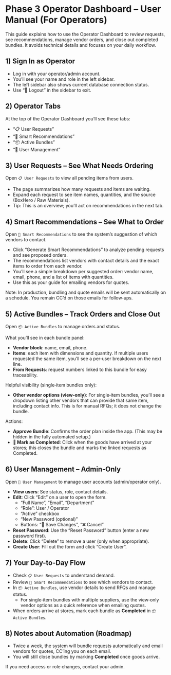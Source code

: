 # Phase 3 Operator Dashboard – User Manual (For Operators)

This guide explains how to use the Operator Dashboard to review requests, see recommendations, manage vendor orders, and close out completed bundles. It avoids technical details and focuses on your daily workflow.

 

## 1) Sign In as Operator
- Log in with your operator/admin account.
- You’ll see your name and role in the left sidebar.
- The left sidebar also shows current database connection status.
- Use “🚪 Logout” in the sidebar to exit.

## 2) Operator Tabs
At the top of the Operator Dashboard you’ll see these tabs:
- “📋 User Requests”
- “🎯 Smart Recommendations”
- “📦 Active Bundles”
- “👤 User Management”


## 3) User Requests – See What Needs Ordering
Open `📋 User Requests` to view all pending items from users.

- The page summarizes how many requests and items are waiting.
- Expand each request to see item names, quantities, and the source (BoxHero / Raw Materials).
- Tip: This is an overview; you’ll act on recommendations in the next tab.

## 4) Smart Recommendations – See What to Order
Open `🎯 Smart Recommendations` to see the system’s suggestion of which vendors to contact.

- Click “Generate Smart Recommendations” to analyze pending requests and see proposed orders.
- The recommendations list vendors with contact details and the exact items to order from each vendor.
- You’ll see a simple breakdown per suggested order: vendor name, email, phone, and a list of items with quantities.
- Use this as your guide for emailing vendors for quotes.

Note: In production, bundling and quote emails will be sent automatically on a schedule. You remain CC’d on those emails for follow‑ups.

## 5) Active Bundles – Track Orders and Close Out
Open `📦 Active Bundles` to manage orders and status.

What you’ll see in each bundle panel:
- **Vendor block**: name, email, phone.
- **Items**: each item with dimensions and quantity. If multiple users requested the same item, you’ll see a per‑user breakdown on the next line.
- **From Requests**: request numbers linked to this bundle for easy traceability.

Helpful visibility (single‑item bundles only):
- **Other vendor options (view‑only)**: For single‑item bundles, you’ll see a dropdown listing other vendors that can provide that same item, including contact info. This is for manual RFQs; it does not change the bundle.

Actions:
- **Approve Bundle**: Confirms the order plan inside the app. (This may be hidden in the fully automated setup.)
- **🏁 Mark as Completed**: Click when the goods have arrived at your stores; this closes the bundle and marks the linked requests as Completed.

## 6) User Management – Admin-Only
Open `👤 User Management` to manage user accounts (admin/operator only).

- **View users**: See status, role, contact details.
- **Edit**: Click “Edit” on a user to open the form.
  - “Full Name”, “Email”, “Department”
  - “Role”: User / Operator
  - “Active” checkbox
  - “New Password (optional)”
  - Buttons: “💾 Save Changes”, “❌ Cancel”
- **Reset Password**: Use the “Reset Password” button (enter a new password first).
- **Delete**: Click “Delete” to remove a user (only when appropriate).
- **Create User**: Fill out the form and click “Create User”.

## 7) Your Day-to-Day Flow
- Check `📋 User Requests` to understand demand.
- Review `🎯 Smart Recommendations` to see which vendors to contact.
- In `📦 Active Bundles`, use vendor details to send RFQs and manage status.
  - For single‑item bundles with multiple suppliers, use the view‑only vendor options as a quick reference when emailing quotes.
- When orders arrive at stores, mark each bundle as **Completed** in `📦 Active Bundles`.

## 8) Notes about Automation (Roadmap)
- Twice a week, the system will bundle requests automatically and email vendors for quotes, CC’ing you on each email.
- You will still close bundles by marking **Completed** once goods arrive.

If you need access or role changes, contact your admin.
